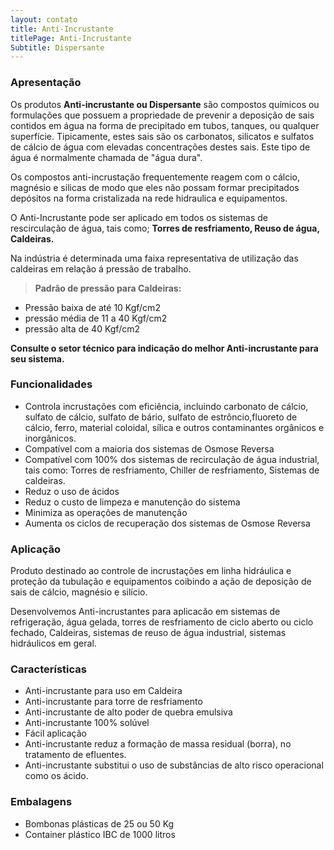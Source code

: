 ```yaml
---
layout: contato
title: Anti-Incrustante
titlePage: Anti-Incrustante
Subtitle: Dispersante
---
```


### **Apresentação**

Os produtos **Anti-incrustante ou Dispersante** são compostos químicos ou formulações que possuem a propriedade de prevenir a deposição de sais contidos em água na forma de precipitado em tubos, tanques, ou qualquer superfície. Tipicamente, estes sais são os carbonatos, silicatos e sulfatos de cálcio de água com elevadas concentrações destes sais. Este tipo de água é normalmente chamada de "água dura".

Os compostos anti-incrustação frequentemente reagem com o cálcio, magnésio e silicas de modo que eles não possam formar precipitados depósitos na forma cristalizada na rede hidraulica e equipamentos.

O Anti-Incrustante pode ser aplicado em todos os sistemas de rescirculação de água, tais como; **Torres de resfriamento, Reuso de água, Caldeiras.**

Na indústria é determinada uma faixa representativa de utilização das caldeiras em relação á pressão de trabalho. 
>**Padrão de pressão para Caldeiras:** 

 - Pressão baixa de até 10 Kgf/cm2 
 - pressão média de 11 a 40 Kgf/cm2
 - pressão alta de 40 Kgf/cm2
 
**Consulte o setor técnico para indicação do melhor Anti-incrustante para seu sistema.**

### **Funcionalidades**

- Controla incrustações com eficiência, incluindo carbonato de cálcio, sulfato de cálcio, sulfato de bário, sulfato de estrôncio,fluoreto de cálcio, ferro, material coloidal, sílica e outros contaminantes orgânicos e inorgânicos.
- Compatível com a maioria dos sistemas de Osmose Reversa
- Compatível com 100% dos sistemas de recirculação de água industrial, tais como: Torres de resfriamento, Chiller de resfriamento, Sistemas de caldeiras.
- Reduz o uso de ácidos 
- Reduz o custo de limpeza e manutenção do sistema 
- Minimiza as operações de manutenção 
- Aumenta os ciclos de recuperação dos sistemas de Osmose Reversa


### **Aplicação**
Produto destinado ao controle de incrustações em linha hidráulica e proteção da tubulação e equipamentos coibindo a ação de deposição de sais de cálcio, magnésio e silício.

Desenvolvemos Anti-incrustantes para aplicacão em sistemas de refrigeração, água gelada, torres de resfriamento de ciclo aberto ou ciclo fechado, Caldeiras, sistemas de reuso de água industrial, sistemas hidráulicos em geral.

### **Características**

- Anti-incrustante para uso em Caldeira
- Anti-incrustante para torre de resfriamento
- Anti-incrustante de alto poder de quebra emulsiva
- Anti-incrustante 100% solúvel
- Fácil aplicação
- Anti-incrustante reduz a formação de massa residual (borra), no tratamento de efluentes.
- Anti-incrustante substitui o uso de substâncias de alto risco operacional como os ácido.

### Embalagens

- Bombonas plásticas de 25 ou 50 Kg
- Container plástico IBC de 1000 litros

